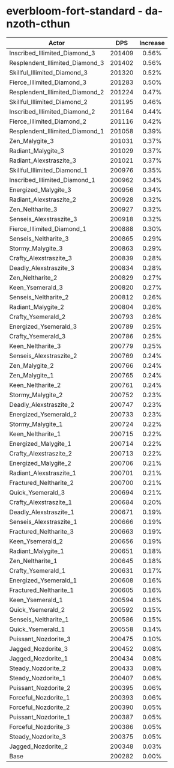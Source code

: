 # everbloom-fort-standard - da-nzoth-cthun
| Actor | DPS | Increase |
|---|:---:|:---:|
|Inscribed_Illimited_Diamond_3|201409|0.56%|
|Resplendent_Illimited_Diamond_3|201402|0.56%|
|Skillful_Illimited_Diamond_3|201320|0.52%|
|Fierce_Illimited_Diamond_3|201283|0.50%|
|Resplendent_Illimited_Diamond_2|201224|0.47%|
|Skillful_Illimited_Diamond_2|201195|0.46%|
|Inscribed_Illimited_Diamond_2|201164|0.44%|
|Fierce_Illimited_Diamond_2|201116|0.42%|
|Resplendent_Illimited_Diamond_1|201058|0.39%|
|Zen_Malygite_3|201031|0.37%|
|Radiant_Malygite_3|201029|0.37%|
|Radiant_Alexstraszite_3|201021|0.37%|
|Skillful_Illimited_Diamond_1|200976|0.35%|
|Inscribed_Illimited_Diamond_1|200962|0.34%|
|Energized_Malygite_3|200956|0.34%|
|Radiant_Alexstraszite_2|200928|0.32%|
|Zen_Neltharite_3|200927|0.32%|
|Senseis_Alexstraszite_3|200918|0.32%|
|Fierce_Illimited_Diamond_1|200888|0.30%|
|Senseis_Neltharite_3|200865|0.29%|
|Stormy_Malygite_3|200863|0.29%|
|Crafty_Alexstraszite_3|200839|0.28%|
|Deadly_Alexstraszite_3|200834|0.28%|
|Zen_Neltharite_2|200829|0.27%|
|Keen_Ysemerald_3|200820|0.27%|
|Senseis_Neltharite_2|200812|0.26%|
|Radiant_Malygite_2|200804|0.26%|
|Crafty_Ysemerald_2|200793|0.26%|
|Energized_Ysemerald_3|200789|0.25%|
|Crafty_Ysemerald_3|200786|0.25%|
|Keen_Neltharite_3|200779|0.25%|
|Senseis_Alexstraszite_2|200769|0.24%|
|Zen_Malygite_2|200766|0.24%|
|Zen_Malygite_1|200765|0.24%|
|Keen_Neltharite_2|200761|0.24%|
|Stormy_Malygite_2|200752|0.23%|
|Deadly_Alexstraszite_2|200747|0.23%|
|Energized_Ysemerald_2|200733|0.23%|
|Stormy_Malygite_1|200724|0.22%|
|Keen_Neltharite_1|200715|0.22%|
|Energized_Malygite_1|200714|0.22%|
|Crafty_Alexstraszite_2|200713|0.22%|
|Energized_Malygite_2|200706|0.21%|
|Radiant_Alexstraszite_1|200701|0.21%|
|Fractured_Neltharite_2|200700|0.21%|
|Quick_Ysemerald_3|200694|0.21%|
|Crafty_Alexstraszite_1|200684|0.20%|
|Deadly_Alexstraszite_1|200671|0.19%|
|Senseis_Alexstraszite_1|200666|0.19%|
|Fractured_Neltharite_3|200663|0.19%|
|Keen_Ysemerald_2|200656|0.19%|
|Radiant_Malygite_1|200651|0.18%|
|Zen_Neltharite_1|200645|0.18%|
|Crafty_Ysemerald_1|200631|0.17%|
|Energized_Ysemerald_1|200608|0.16%|
|Fractured_Neltharite_1|200605|0.16%|
|Keen_Ysemerald_1|200594|0.16%|
|Quick_Ysemerald_2|200592|0.15%|
|Senseis_Neltharite_1|200586|0.15%|
|Quick_Ysemerald_1|200558|0.14%|
|Puissant_Nozdorite_3|200475|0.10%|
|Jagged_Nozdorite_3|200452|0.08%|
|Jagged_Nozdorite_1|200434|0.08%|
|Steady_Nozdorite_2|200433|0.08%|
|Steady_Nozdorite_1|200407|0.06%|
|Puissant_Nozdorite_2|200395|0.06%|
|Forceful_Nozdorite_1|200393|0.06%|
|Forceful_Nozdorite_2|200390|0.05%|
|Puissant_Nozdorite_1|200387|0.05%|
|Forceful_Nozdorite_3|200386|0.05%|
|Steady_Nozdorite_3|200375|0.05%|
|Jagged_Nozdorite_2|200348|0.03%|
|Base|200282|0.00%|
